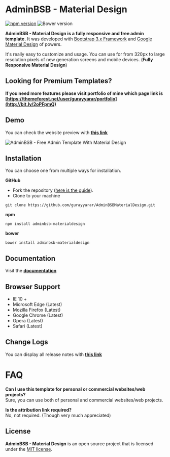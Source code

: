 AdminBSB - Material Design
=======================
[![npm version](https://img.shields.io/npm/v/adminbsb-materialdesign.svg)](https://www.npmjs.com/package/adminbsb-materialdesign)
![Bower version](https://img.shields.io/bower/v/adminbsb-materialdesign.svg)

**AdminBSB - Material Design is a fully responsive and free admin template.** It was developed with [Bootstrap 3.x Framework](http://getbootstrap.com) and [Google Material Design](https://material.google.com) of powers.

It's really easy to customize and usage. You can use for from 320px to large resolution pixels of new generation screens and mobile devices. (**Fully Responsive Material Design**)

Looking for Premium Templates?
----------------
**If you need more features please visit portfolio of mine which page link is [https://themeforest.net/user/gurayyarar/portfolio](http://bit.ly/2oPFpmQ)**

Demo
----------------
You can check the website preview with **[this link](https://gurayyarar.github.io/AdminBSBMaterialDesign/)**  

![AdminBSB - Free Admin Template With Material Design](https://raw.githubusercontent.com/gurayyarar/AdminBSBMaterialDesign/master/images/screenshot.png)

Installation
----------------
You can choose one from multiple ways for installation.

**GitHub**
- Fork the repository ([here is the guide](https://help.github.com/articles/fork-a-repo/)).
- Clone to your machine
```
git clone https://github.com/gurayyarar/AdminBSBMaterialDesign.git
```

**npm**
```
npm install adminbsb-materialdesign
```

**bower**
```
bower install adminbsb-materialdesign
```

Documentation
----------
Visit the **[documentation](https://gurayyarar.github.io/AdminBSBMaterialDesign/documentation/)**

Browser Support
----------
- IE 10 +
- Microsoft Edge (Latest)
- Mozilla Firefox (Latest)
- Google Chrome (Latest)
- Opera (Latest)
- Safari (Latest)

Change Logs
----------
You can display all release notes with **[this link](https://gurayyarar.github.io/AdminBSBMaterialDesign/pages/changelogs.html)**


FAQ
===
**Can I use this template for personal or commercial websites/web projects?**  
Sure, you can use both of personal and commercial websites/web projects.

**Is the attribution link required?**  
No, not required. (Though very much appreciated)

License
----------
**AdminBSB - Material Design** is an open source project that is licensed under the [MIT license](http://opensource.org/licenses/MIT).
